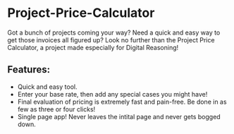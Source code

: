Project-Price-Calculator
========================

Got a bunch of projects coming your way? Need a quick and easy way to get those invoices all figured up? Look no further than the Project Price Calculator, a project made especially for Digital Reasoning!

## Features:

  * Quick and easy tool.
  * Enter your base rate, then add any special cases you might have!
  * Final evaluation of pricing is extremely fast and pain-free. Be done in as few as three or four clicks!
  * Single page app! Never leaves the intital page and never gets bogged down.